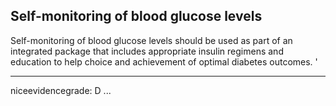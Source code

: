 ## Self-monitoring of blood glucose levels
Self-monitoring of blood glucose levels should be used as part of an integrated package that includes appropriate insulin regimens and education to help choice and achievement of optimal diabetes outcomes.
'


---
niceevidencegrade: D
...

